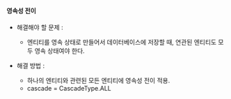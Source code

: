 #### 영속성 전이

- 해결해야 할 문제 : 
  - 엔티티를 영속 상태로 만들어서 데이터베이스에 저장할 때, 연관된 엔티티도 모두 영속 상태여야 한다.

- 해결 방법 :
  - 하나의 엔티티와 관련된 모든 엔티티에 영속성 전이 적용.
  - cascade = CascadeType.ALL



